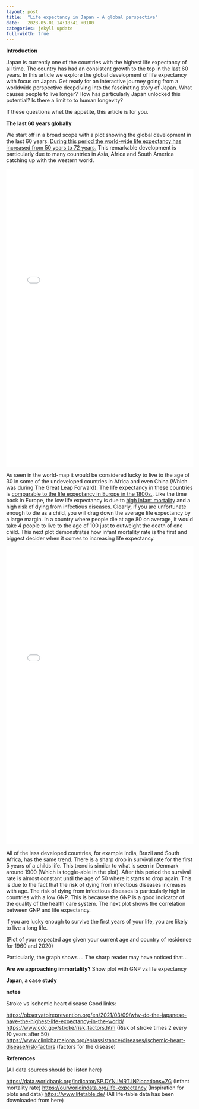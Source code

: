 ```yaml
---
layout: post
title:  "Life expectancy in Japan - A global perspective"
date:   2023-05-01 14:18:41 +0100
categories: jekyll update
full-width: true
---
```


**Introduction**

Japan is currently one of the countries with the highest life expectancy of all time. The country has had an consistent growth to the top in the last 60 years. In this article we explore the global development of life expectancy with focus on Japan. Get ready for an interactive journey going from a worldwide perspective deepdiving into the fascinating story of Japan. What causes people to live longer? How has particularly Japan unlocked this potential? Is there a limit to to human longevity? 

If these questions whet the appetite, this article is for you.

**The last 60 years globally**

We start off in a broad scope with a plot showing the global development in the last 60 years. [During this period the world-wide life expectancy has increased from 50 years to 72 years.](https://www.macrotrends.net/countries/WLD/world/life-expectancy) This remarkable development is particularly due to many countries in Asia, Africa and South America catching up with the western world.

<iframe src="/world.html"
    sandbox="allow-same-origin allow-scripts"
    width="100%"
    height="800"
    scrolling="no"
    seamless="seamless"
    frameborder="0">
</iframe>

As seen in the world-map it would be considered lucky to live to the age of 30 in some of the undeveloped countries in Africa and even China (Which was during The Great Leap Forward). The life expectancy in these countries is [comparable to the life expectancy in Europe in the 1800s.](https://www.osfi-bsif.gc.ca/Eng/Docs/DEIP_Gallop.pdf). Like the time back in Europe, the low life expectancy is due to [high infant mortality](https://www.statista.com/statistics/1072803/child-mortality-rate-africa-historical/) and a high risk of dying from infectious diseases. Clearly, if you are unfortunate enough to die as a child, you will drag down the average life expectancy by a large margin. In a country where people die at age 80 on average, it would take 4 people to live to the age of 100 just to outweight the death of one child. This next plot demonstrates how infant mortality rate is the first and biggest decider when it comes to increasing life expectancy.

<iframe src="/Survival_rate.html"
    sandbox="allow-same-origin allow-scripts"
    width="100%"
    height="800"
    scrolling="no"
    seamless="seamless"
    frameborder="0">
</iframe>

All of the less developed countries, for example India, Brazil and South Africa, has the same trend. There is a sharp drop in survival rate for the first 5 years of a childs life. This trend is similar to what is seen in Denmark around 1900 (Which is toggle-able in the plot). After this period the survival rate is almost constant until the age of 50 where it starts to drop again. This is due to the fact that the risk of dying from infectious diseases increases with age. The risk of dying from infectious diseases is particularly high in countries with a low GNP. This is because the GNP is a good indicator of the quality of the health care system. The next plot shows the correlation between GNP and life expectancy.


if you are lucky enough to survive the first years of your life, you are likely to live a long life.


(Plot of your expected age given your current age and country of residence for 1960 and 2020)



Particularly, the graph shows ... The sharp reader may have noticed that...




**Are we approaching immortality?**
Show plot with GNP vs life expectancy



**Japan, a case study**



**notes**

Stroke vs ischemic heart disease
Good links:

https://observatoireprevention.org/en/2021/03/09/why-do-the-japanese-have-the-highest-life-expectancy-in-the-world/
https://www.cdc.gov/stroke/risk_factors.htm (Risk of stroke times 2 every 10 years after 50)
https://www.clinicbarcelona.org/en/assistance/diseases/ischemic-heart-disease/risk-factors (factors for the disease)

**References**

(All data sources should be listen here)

https://data.worldbank.org/indicator/SP.DYN.IMRT.IN?locations=ZG (Infant mortality rate)
https://ourworldindata.org/life-expectancy (Inspiration for plots and data)
https://www.lifetable.de/ (All life-table data has been downloaded from here)





